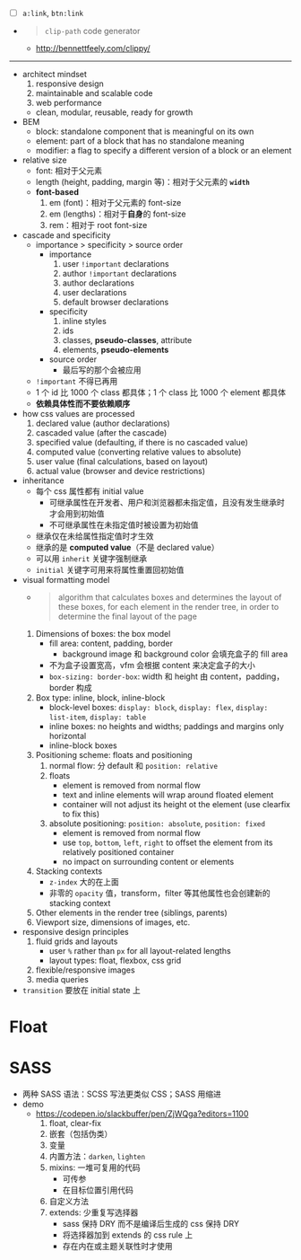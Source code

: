 - [ ] `a:link`, `btn:link`
- > `clip-path` code generator
    - http://bennettfeely.com/clippy/
---
- architect mindset
    1. responsive design
    2. maintainable and scalable code
    3. web performance
    - clean, modular, reusable, ready for growth
- BEM
    - block: standalone component that is meaningful on its own
    - element: part of a block that has no standalone meaning
    - modifier: a flag to specify a different version of a block or an element
- relative size
    - font: 相对于父元素
    - length (height, padding, margin 等)：相对于父元素的 **`width`**
    - **font-based**
        1. em (font)：相对于父元素的 font-size
        2. em (lengths)：相对于**自身**的 font-size
        3. rem：相对于 root font-size
- cascade and specificity
    - importance > specificity > source order
        - importance
            1. user `!important` declarations
            2. author `!important` declarations
            3. author declarations
            4. user declarations
            5. default browser declarations
        - specificity
            1. inline styles
            2. ids
            3. classes, **pseudo-classes**, attribute
            4. elements, **pseudo-elements**
        - source order
            - 最后写的那个会被应用
    - `!important` 不得已再用
    - 1 个 id 比 1000 个 class 都具体；1 个 class 比 1000 个 element 都具体
    - **依赖具体性而不要依赖顺序**
- how css values are processed
    1. declared value (author declarations)
    2. cascaded value (after the cascade)
    3. specified value (defaulting, if there is no cascaded value)
    4. computed value (converting relative values to absolute)
    5. user value (final calculations, based on layout)
    6. actual value (browser and device restrictions)
- inheritance
    - 每个 css 属性都有 initial value
        - 可继承属性在开发者、用户和浏览器都未指定值，且没有发生继承时才会用到初始值
        - 不可继承属性在未指定值时被设置为初始值
    - 继承仅在未给属性指定值时才生效
    - 继承的是 **computed value**（不是 declared value）
    - 可以用 `inherit` 关键字强制继承
    - `initial` 关键字可用来将属性重置回初始值
- visual formatting model
    - > algorithm that calculates boxes and determines the layout of these boxes, for each element in the render tree, in order to determine the final layout of the page 
    1. Dimensions of boxes: the box model
        - fill area: content, padding, border
            - background image 和 background color 会填充盒子的 fill area
        - 不为盒子设置宽高，vfm 会根据 content 来决定盒子的大小
        - `box-sizing: border-box`: width 和 height 由 content，padding，border 构成
    2. Box type: inline, block, inline-block
        - block-level boxes: `display: block`, `display: flex`, `display: list-item`, `display: table`
        - inline boxes: no heights and widths; paddings and margins only horizontal
        - inline-block boxes 
    3. Positioning scheme: floats and positioning
        1. normal flow: 分 default 和 `position: relative`
        2. floats
            - element is removed from normal flow
            - text and inline elements will wrap around floated element
            - container will not adjust its height ot the element (use clearfix to fix this)
        3. absolute positioning: `position: absolute`, `position: fixed`
            - element is removed from normal flow
            - use `top`, `bottom`, `left`, `right` to offset the element from its relatively positioned container
            - no impact on surrounding content or elements
    4. Stacking contexts
        - `z-index` 大的在上面
        - 非零的 `opacity` 值，transform，filter 等其他属性也会创建新的 stacking context
    5. Other elements in the render tree (siblings, parents)
    6. Viewport size, dimensions of images, etc.
- responsive design principles
    1. fluid grids and layouts
        - user `%` rather than `px` for all layout-related lengths
        - layout types: float, flexbox, css grid
    2. flexible/responsive images
    3. media queries
- `transition` 要放在 initial state 上
# Float
# SASS
- 两种 SASS 语法：SCSS 写法更类似 CSS；SASS 用缩进
- demo
    - https://codepen.io/slackbuffer/pen/ZjWQga?editors=1100
        1. float, clear-fix
        2. 嵌套（包括伪类）
        3. 变量
        4. 内置方法：`darken`, `lighten`
        5. mixins: 一堆可复用的代码
            - 可传参
            - 在目标位置引用代码
        6. 自定义方法
        7. extends: 少重复写选择器
            - sass 保持 DRY 而不是编译后生成的 css 保持 DRY
            - 将选择器加到 extends 的 css rule 上
            - 存在内在或主题关联性时才使用